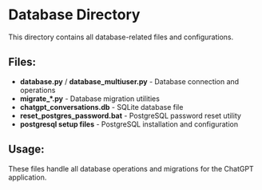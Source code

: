 # Database Directory

This directory contains all database-related files and configurations.

## Files:

- **database.py** / **database_multiuser.py** - Database connection and operations
- **migrate_*.py** - Database migration utilities
- **chatgpt_conversations.db** - SQLite database file
- **reset_postgres_password.bat** - PostgreSQL password reset utility
- **postgresql setup files** - PostgreSQL installation and configuration

## Usage:
These files handle all database operations and migrations for the ChatGPT application.